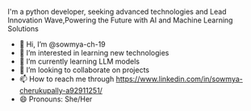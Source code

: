 I'm a  python developer, seeking advanced technologies and Lead Innovation Wave,Powering the Future with AI and Machine Learning Solutions

- 👋 Hi, I’m @sowmya-ch-19
- 👀 I’m interested in learning new technologies
- 🌱 I’m currently learning LLM models
- 💞️ I’m looking to collaborate on projects
- 📫 How to reach me through https://www.linkedin.com/in/sowmya-cherukupally-a92911251/
- 😄 Pronouns: She/Her
  

<!---
sowmya-ch-19/sowmya-ch-19 is a ✨ special ✨ repository because its `README.md` (this file) appears on your GitHub profile.
You can click the Preview link to take a look at your changes.
--->
